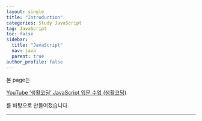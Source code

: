 ```yaml
---
layout: single
title: "Introduction"
categories: Study JavaScript
tag: JavaScript
toc: false
sidebar:
  title: "JavaScript"
  nav: java
  parent: true
author_profile: false
---
```


본 page는

[YouTube ‘생활코딩’ JavaScript 입문 수업 (생활코딩)](https://youtube.com/playlist?list=PLuHgQVnccGMA4uSig3hCjl7wTDeyIeZVU)

를 바탕으로 만들어졌습니다.

---
